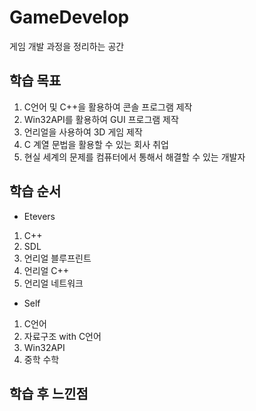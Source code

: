 # GameDevelop
게임 개발 과정을 정리하는 공간 </b>

## 학습 목표
1. C언어 및 C++을 활용하여 콘솔 프로그램 제작 </b>
2. Win32API를 활용하여 GUI 프로그램 제작 </b>
3. 언리얼을 사용하여 3D 게임 제작 </b>
4. C 계열 문법을 활용할 수 있는 회사 취업 </b>
5. 현실 세계의 문제를 컴퓨터에서 통해서 해결할 수 있는 개발자 </b>

## 학습 순서
- Etevers
1. C++ </b>
2. SDL </b>
3. 언리얼 블루프린트 </b>
4. 언리얼 C++ </b>
5. 언리얼 네트워크 </b>
- Self
1. C언어 </b>
2. 자료구조 with C언어 </b>
3. Win32API </b>
4. 중학 수학 </b>
## 학습 후 느낀점


